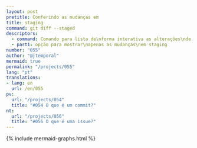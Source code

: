 ```yaml
---
layout: post
pretitle: Conferindo as mudanças em 
title: staging
command: git diff --staged
descriptors:
  - command: Comando para lista de\nforma interativa as alterações\nde cada arquivo
  - part1: opção para mostrar\napenas as mudanças\nem staging
number: "055"
author: "@jtemporal"
mermaid: true
permalink: "/projects/055"
lang: "pt"
translations:
- lang: en
  url: /en/055
pv:
  url: "/projects/054"
  title: "#054 O que é um commit?"
nt:
  url: "/projects/056"
  title: "#056 O que é uma issue?"
---
```


{% include mermaid-graphs.html %}
